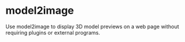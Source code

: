 # model2image
Use model2image to display 3D model previews on a web page without requiring plugins or external programs.
